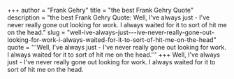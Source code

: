+++
author = "Frank Gehry"
title = "the best Frank Gehry Quote"
description = "the best Frank Gehry Quote: Well, I've always just - I've never really gone out looking for work. I always waited for it to sort of hit me on the head."
slug = "well-ive-always-just---ive-never-really-gone-out-looking-for-work-i-always-waited-for-it-to-sort-of-hit-me-on-the-head"
quote = '''Well, I've always just - I've never really gone out looking for work. I always waited for it to sort of hit me on the head.'''
+++
Well, I've always just - I've never really gone out looking for work. I always waited for it to sort of hit me on the head.
